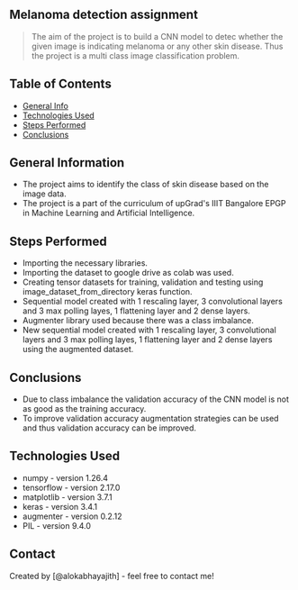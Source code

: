 ## Melanoma detection assignment
> The aim of the project is to build a CNN model to detec whether the given image is indicating melanoma or any other skin disease. Thus the project is a multi class image  classification problem.


## Table of Contents
* [General Info](#general-information)
* [Technologies Used](#technologies-used)
* [Steps Performed](#steps-performed)
* [Conclusions](#conclusions)



## General Information
- The project aims to identify the class of skin disease based on the image data.
- The project is a part of the curriculum of upGrad's IIIT Bangalore EPGP in Machine Learning and Artificial Intelligence.


## Steps Performed
- Importing the necessary libraries.
- Importing the dataset to google drive as colab was used.
- Creating tensor datasets for training, validation and testing using image_dataset_from_directory keras function.
- Sequential model created with 1 rescaling layer, 3 convolutional layers and  3 max polling layes, 1 flattening layer and 2 dense layers.
- Augmenter library used because there was a class imbalance.
- New sequential model created with 1 rescaling layer, 3 convolutional layers and  3 max polling layes, 1 flattening layer and 2 dense layers using the augmented dataset.
    
    
## Conclusions
- Due to class imbalance the validation accuracy of the CNN model is not as good as the training accuracy.
- To improve validation accuracy augmentation strategies can be used and thus validation accuracy can be improved.



## Technologies Used
- numpy - version 1.26.4
- tensorflow - version 2.17.0
- matplotlib - version 3.7.1
- keras - version 3.4.1
- augmenter - version 0.2.12
- PIL - version 9.4.0



## Contact
Created by [@alokabhayajith] - feel free to contact me!
